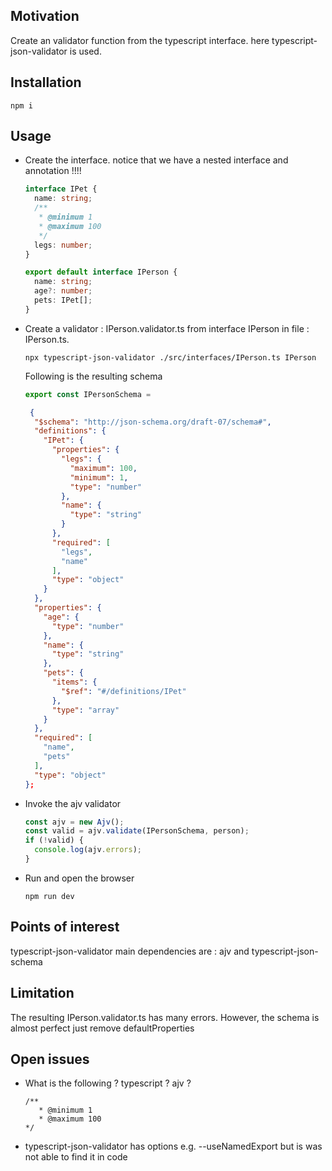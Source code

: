 <h2>Motivation</h2>
Create an validator function from the typescript interface. here typescript-json-validator is used.

<h2>Installation</h2>

```
npm i
```

<h2>Usage</h2>
<ul>
<li>
Create the interface. notice that we have a nested interface and annotation !!!!

```ts
interface IPet {
  name: string;
  /**
   * @minimum 1
   * @maximum 100
   */
  legs: number;
}

export default interface IPerson {
  name: string;
  age?: number;
  pets: IPet[];
}
```

</li>

<li>
Create a validator : IPerson.validator.ts from interface IPerson in file : IPerson.ts.

```
npx typescript-json-validator ./src/interfaces/IPerson.ts IPerson
```

Following is the resulting schema

```ts
export const IPersonSchema =
```

```json
 {
  "$schema": "http://json-schema.org/draft-07/schema#",
  "definitions": {
    "IPet": {
      "properties": {
        "legs": {
          "maximum": 100,
          "minimum": 1,
          "type": "number"
        },
        "name": {
          "type": "string"
        }
      },
      "required": [
        "legs",
        "name"
      ],
      "type": "object"
    }
  },
  "properties": {
    "age": {
      "type": "number"
    },
    "name": {
      "type": "string"
    },
    "pets": {
      "items": {
        "$ref": "#/definitions/IPet"
      },
      "type": "array"
    }
  },
  "required": [
    "name",
    "pets"
  ],
  "type": "object"
};
```

</li>
<li>
Invoke the ajv validator

```ts
const ajv = new Ajv();
const valid = ajv.validate(IPersonSchema, person);
if (!valid) {
  console.log(ajv.errors);
}
```

</li>

<li>
Run and open the browser

```
npm run dev
```

</li>
</ul>

<h2>Points of interest</h2>
typescript-json-validator main dependencies are : ajv and typescript-json-schema

<h2>Limitation</h2>
The resulting IPerson.validator.ts has many errors. However, the schema is almost perfect just remove defaultProperties

<h2>Open issues</h2>
<ul>
<li>
What is the following  ? typescript ? ajv ?

```
/**
   * @minimum 1
   * @maximum 100
*/
```
</li>
<li>
typescript-json-validator has options e.g.  --useNamedExport but is was not able to find it in code
</li>

</ul>
